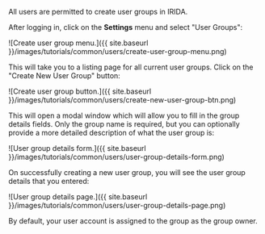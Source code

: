 All users are permitted to create user groups in IRIDA.

After logging in, click on the **Settings** <i class="fa fa-cog"></i>  menu and select "User Groups":

![Create user group menu.]({{ site.baseurl }}/images/tutorials/common/users/create-user-group-menu.png)

This will take you to a listing page for all current user groups.  Click on the "Create New User Group" button:

![Create user group button.]({{ site.baseurl }}/images/tutorials/common/users/create-new-user-group-btn.png)

This will open a modal window which will allow you to fill in the group details fields. Only the group name is required, but you can optionally provide a more detailed description of what the user group is:

![User group details form.]({{ site.baseurl }}/images/tutorials/common/users/user-group-details-form.png)

On successfully creating a new user group, you will see the user group details that you entered:

![User group details page.]({{ site.baseurl }}/images/tutorials/common/users/user-group-details-page.png)

By default, your user account is assigned to the group as the group owner.
